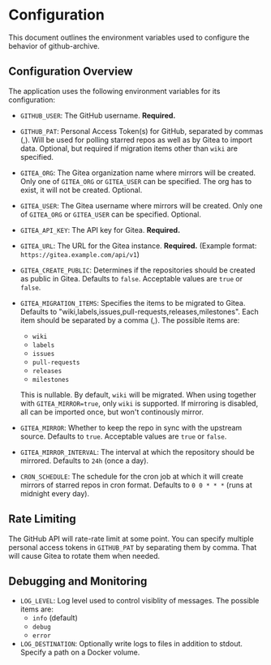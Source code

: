 # Configuration

This document outlines the environment variables used to configure the behavior of github-archive.

## Configuration Overview

The application uses the following environment variables for its configuration:

- `GITHUB_USER`: The GitHub username. **Required.**
- `GITHUB_PAT`: Personal Access Token(s) for GitHub, separated by commas (,). Will be used for polling starred repos as well as by Gitea to import data. Optional, but required if migration items other than `wiki` are specified.
- `GITEA_ORG`: The Gitea organization name where mirrors will be created. Only one of `GITEA_ORG` or `GITEA_USER` can be specified. The org has to exist, it will not be created. Optional.
- `GITEA_USER`: The Gitea username where mirrors will be created. Only one of `GITEA_ORG` or `GITEA_USER` can be specified. Optional.
- `GITEA_API_KEY`: The API key for Gitea. **Required.**
- `GITEA_URL`: The URL for the Gitea instance. **Required.** (Example format: `https://gitea.example.com/api/v1`)
- `GITEA_CREATE_PUBLIC`: Determines if the repositories should be created as public in Gitea. Defaults to `false`. Acceptable values are `true` or `false`.
- `GITEA_MIGRATION_ITEMS`: Specifies the items to be migrated to Gitea. Defaults to "wiki,labels,issues,pull-requests,releases,milestones". Each item should be separated by a comma (,). The possible items are:

  - `wiki`
  - `labels`
  - `issues`
  - `pull-requests`
  - `releases`
  - `milestones`

  This is nullable. By default, `wiki` will be migrated. When using together with `GITEA_MIRROR=true`, only `wiki` is supported. If mirroring is disabled, all can be imported once, but won't continously mirror.

- `GITEA_MIRROR`: Whether to keep the repo in sync with the upstream source. Defaults to `true`. Acceptable values are `true` or `false`.
- `GITEA_MIRROR_INTERVAL`: The interval at which the repository should be mirrored. Defaults to `24h` (once a day).
- `CRON_SCHEDULE`: The schedule for the cron job at which it will create mirrors of starred repos in cron format. Defaults to `0 0 * * *` (runs at midnight every day).

## Rate Limiting

The GitHub API will rate-rate limit at some point. You can specify multiple personal access tokens in `GITHUB_PAT` by separating them by comma. That will cause Gitea to rotate them when needed.

## Debugging and Monitoring

- `LOG_LEVEL`: Log level used to control visiblity of messages. The possible items are:
  - `info` (default)
  - `debug`
  - `error`
- `LOG_DESTINATION`: Optionally write logs to files in addition to stdout. Specify a path on a Docker volume.
